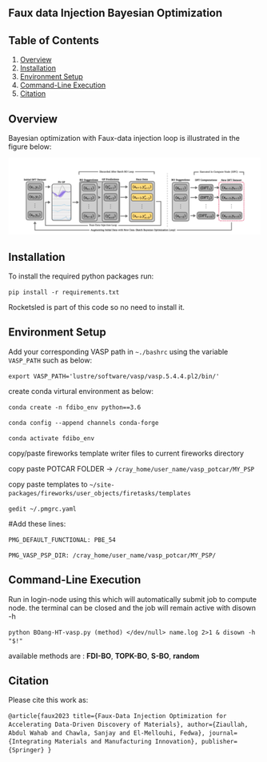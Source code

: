 ## Faux data Injection Bayesian Optimization
## Table of Contents


1. [Overview](#overview)
2. [Installation](#installation)
3. [Environment Setup](#env)
3. [Command-Line Execution](#cmd)
4. [Citation](#cite)


## Overview
<a name="overview"></a>
Bayesian optimization with Faux-data injection loop is illustrated in the figure below: 

![image info](img/bo_loop.png)

## Installation
<a name="installation"></a>
To install the required python packages run: 

`pip install -r requirements.txt`

Rocketsled is part of this code so no need to install it. 

## Environment Setup
<a name="env"></a>
Add your corresponding VASP path in `~./bashrc` using the variable `VASP_PATH` such as below:

`export VASP_PATH='lustre/software/vasp/vasp.5.4.4.pl2/bin/'`

create conda virtural environment as below:

`conda create -n fdibo_env python==3.6`

`conda config --append channels conda-forge`

`conda activate fdibo_env`
<a name="installation"></a>

copy/paste fireworks template writer files to current fireworks directory

copy paste POTCAR FOLDER -> `/cray_home/user_name/vasp_potcar/MY_PSP`

copy paste templates to `~/site-packages/fireworks/user_objects/firetasks/templates`

`gedit ~/.pmgrc.yaml`

#Add these lines:

`PMG_DEFAULT_FUNCTIONAL: PBE_54`

`PMG_VASP_PSP_DIR: /cray_home/user_name/vasp_potcar/MY_PSP/`

## Command-Line Execution 
<a name="cmd"></a>
Run in login-node using this which will automatically submit job to compute node. the terminal can be closed and the job will remain active with disown -h

`python BOang-HT-vasp.py (method) </dev/null> name.log 2>1 & disown -h "$!"`

available methods are : **FDI-BO**, 
                       **TOPK-BO**,
                       **S-BO**,
                       **random** 
                       
## Citation 
<a name="cite"></a>
Please cite this work as:

`@article{faux2023
  title={Faux-Data Injection Optimization for Accelerating
   Data-Driven Discovery of Materials},
  author={Ziaullah, Abdul Wahab and Chawla, Sanjay and El-Mellouhi, Fedwa},
  journal={Integrating Materials and Manufacturing Innovation},
  publisher={Springer}
}`
